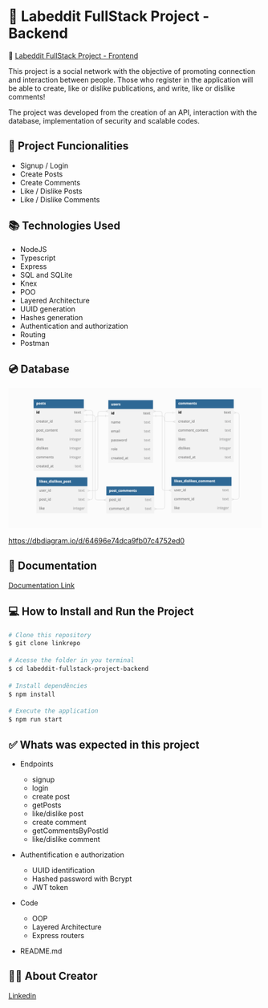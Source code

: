 # 📲 Labeddit FullStack Project - Backend 


🚩 [Labeddit FullStack Project - Frontend](https://github.com/LATerada/labeddit-fullstack-project-frontend)

This project is a social network with the objective of promoting connection and interaction between people. Those who register in the application will be able to create, like or dislike publications, and write, like or dislike comments!

The project was developed from the creation of an API, interaction with the database, implementation of security and scalable codes.

## 📱 Project Funcionalities

* Signup / Login
* Create Posts
* Create Comments
* Like / Dislike Posts
* Like / Dislike Comments

## 📚 Technologies Used

- NodeJS
- Typescript
- Express
- SQL and SQLite
- Knex
- POO
- Layered Architecture
- UUID generation
- Hashes generation
- Authentication and authorization
- Routing
- Postman

## 💿 Database

![labeddit-database](./assets/labeddit-database.png)

https://dbdiagram.io/d/64696e74dca9fb07c4752ed0

## 📝 Documentation

[Documentation Link](https://documenter.getpostman.com/view/25826593/2s93m1b56w)

## 💻 How to Install and Run the Project

```bash
# Clone this repository
$ git clone linkrepo

# Acesse the folder in you terminal
$ cd labeddit-fullstack-project-backend

# Install dependêncies
$ npm install

# Execute the application
$ npm run start
```


## ✅ Whats was expected in this project

- Endpoints

  * signup
  * login
  * create post
  * getPosts
  * like/dislike post
  * create comment
  * getCommentsByPostId
  * like/dislike comment

- Authentification e authorization

  * UUID identification
  * Hashed password with Bcrypt
  * JWT token

- Code

  * OOP
  * Layered Architecture
  * Express routers

- README.md

## 🙋‍♀️ About Creator

[Linkedin](https://www.linkedin.com/in/larissa-terada/)
